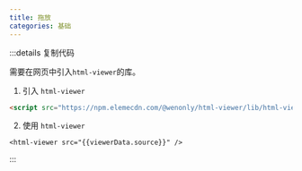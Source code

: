 ```yaml
---
title: 拖放
categories: 基础
---
```


<script setup>
import { HtmlViewer } from '@wenonly/html-viewer'
import viewerData from './index.html?viewer';
</script>

<html-viewer :src="viewerData.source"  iframeHeight="calc(100vh - 451px)"/>

:::details 复制代码

需要在网页中引入`html-viewer`的库。

1. 引入 `html-viewer`

```html
<script src="https://npm.elemecdn.com/@wenonly/html-viewer/lib/html-viewer.umd.js"></script>
```

2. 使用 `html-viewer`

```html-vue
<html-viewer src="{{viewerData.source}}" />
```

:::


